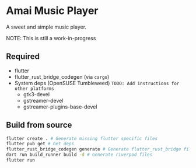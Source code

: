 # Amai Music Player
A sweet and simple music player.

NOTE: This is still a work-in-progress

## Required
- flutter
- flutter_rust_bridge_codegen (via `cargo`)
- System deps (OpenSUSE Tumbleweed) `TODO: Add instructions for other platforms`
  - gtk3-devel
  - gstreamer-devel
  - gstreamer-plugins-base-devel

## Build from source
```sh
flutter create . # Generate missing flutter specific files
flutter pub get # Get deps
flutter_rust_bridge_codegen generate # Generate flutter_rust_bridge files
dart run build_runner build -d # Generate riverpod files
flutter run
```
